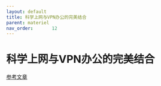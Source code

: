 ```yaml
---
layout: default
title: 科学上网与VPN办公的完美结合
parent: materiel
nav_order:       12
---
```


# 科学上网与VPN办公的完美结合

[参考文章](https://blog.long2ice.io/2023/03/%E7%A7%91%E5%AD%A6%E4%B8%8A%E7%BD%91%E4%B8%8Evpn%E5%8A%9E%E5%85%AC%E7%9A%84%E5%AE%8C%E7%BE%8E%E7%BB%93%E5%90%88/)
